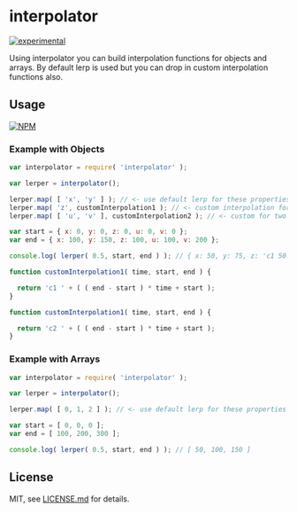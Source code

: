 # interpolator

[![experimental](http://badges.github.io/stability-badges/dist/experimental.svg)](http://github.com/badges/stability-badges)

Using interpolator you can build interpolation functions for objects and arrays. By default lerp is used but you can drop in 
custom interpolation functions also.

## Usage

[![NPM](https://nodei.co/npm/interpolator.png)](https://www.npmjs.com/package/interpolator)

### Example with Objects

```javascript
var interpolator = require( 'interpolator' );

var lerper = interpolator();

lerper.map( [ 'x', 'y' ] ); // <- use default lerp for these properties
lerper.map( 'z', customInterpolation1 ); // <- custom interpolation for one prop
lerper.map( [ 'u', 'v' ], customInterpolation2 ); // <- custom for two props

var start = { x: 0, y: 0, z: 0, u: 0, v: 0 };
var end = { x: 100, y: 150, z: 100, u: 100, v: 200 };

console.log( lerper( 0.5, start, end ) ); // { x: 50, y: 75, z: 'c1 50', u: 'c2 50', v: 'c2 100' }

function customInterpolation1( time, start, end ) {

  return 'c1 ' + ( ( end - start ) * time + start );
}

function customInterpolation1( time, start, end ) {

  return 'c2 ' + ( ( end - start ) * time + start );
}
```


### Example with Arrays

```javascript
var interpolator = require( 'interpolator' );

var lerper = interpolator();

lerper.map( [ 0, 1, 2 ] ); // <- use default lerp for these properties

var start = [ 0, 0, 0 ];
var end = [ 100, 200, 300 ];

console.log( lerper( 0.5, start, end ) ); // [ 50, 100, 150 ]
```

## License

MIT, see [LICENSE.md](http://github.com/jam3/interpolator/blob/master/LICENSE.md) for details.

